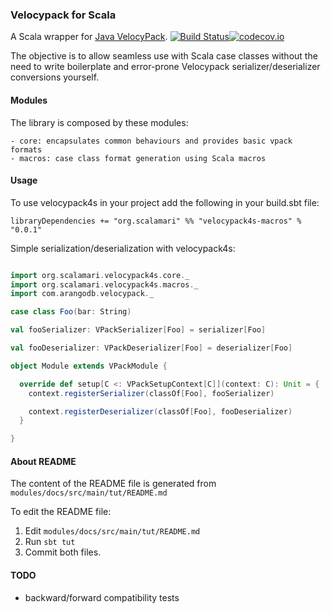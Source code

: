 ### Velocypack for Scala

A Scala wrapper for [Java VelocyPack](https://github.com/arangodb/java-velocypack). 
[![Build Status](https://travis-ci.org/jCalamari/velocypack4s.svg?branch=master)](https://travis-ci.org/jCalamari/velocypack4s)[![codecov.io](http://codecov.io/github/jCalamari/velocypack4s/coverage.svg?branch=master)](http://codecov.io/github/jCalamari/velocypack4s?branch=master)

The objective is to allow seamless use with Scala case classes without the need to write boilerplate and error-prone Velocypack serializer/deserializer conversions yourself.

#### Modules

The library is composed by these modules:

    - core: encapsulates common behaviours and provides basic vpack formats
    - macros: case class format generation using Scala macros 

#### Usage

To use velocypack4s in your project add the following in your build.sbt file:

```
libraryDependencies += "org.scalamari" %% "velocypack4s-macros" % "0.0.1"
```

Simple serialization/deserialization with velocypack4s:

```scala

import org.scalamari.velocypack4s.core._
import org.scalamari.velocypack4s.macros._
import com.arangodb.velocypack._

case class Foo(bar: String)

val fooSerializer: VPackSerializer[Foo] = serializer[Foo]

val fooDeserializer: VPackDeserializer[Foo] = deserializer[Foo]

object Module extends VPackModule {

  override def setup[C <: VPackSetupContext[C]](context: C): Unit = {
    context.registerSerializer(classOf[Foo], fooSerializer)

    context.registerDeserializer(classOf[Foo], fooDeserializer)
  }

}

```

#### About README

The content of the README file is generated from `modules/docs/src/main/tut/README.md`

To edit the README file:

1. Edit `modules/docs/src/main/tut/README.md`
2. Run `sbt tut`
3. Commit both files.

#### TODO

- backward/forward compatibility tests
